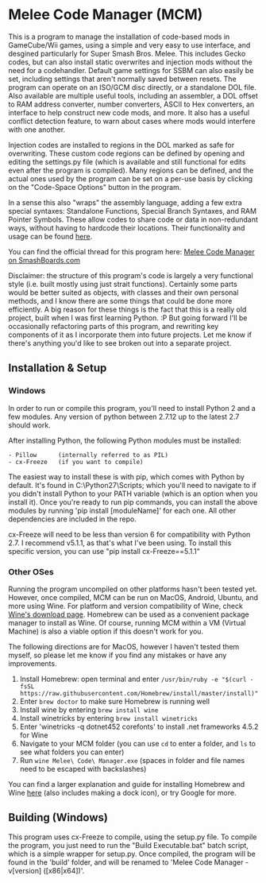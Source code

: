 # Melee Code Manager (MCM)
This is a program to manage the installation of code-based mods in GameCube/Wii games, using a simple and very easy to use interface, and desgined particularly for Super Smash Bros. Melee. This includes Gecko codes, but can also install static overwrites and injection mods without the need for a codehandler. Default game settings for SSBM can also easily be set, including settings that aren't normally saved between resets. The program can operate on an ISO/GCM disc directly, or a standalone DOL file. Also available are multiple useful tools, including an assembler, a DOL offset to RAM address converter, number converters, ASCII to Hex converters, an interface to help construct new code mods, and more. It also has a useful conflict detection feature, to warn about cases where mods would interfere with one another.

Injection codes are installed to regions in the DOL marked as safe for overwriting. These custom code regions can be defined by opening and editing the settings.py file (which is available and still functional for edits even after the program is compiled). Many regions can be defined, and the actual ones used by the program can be set on a per-use basis by clicking on the "Code-Space Options" button in the program.

In a sense this also "wraps" the assembly language, adding a few extra special syntaxes: Standalone Functions, Special Branch Syntaxes, and RAM Pointer Symbols. These allow codes to share code or data in non-redundant ways, without having to hardcode their locations. Their functionality and usage can be found [here](https://smashboards.com/threads/melee-code-manager-v4-3-easily-add-mods-to-your-game.416437/post-20075377).

You can find the official thread for this program here: [Melee Code Manager on SmashBoards.com](https://smashboards.com/threads/melee-code-manager-v4-3-easily-add-mods-to-your-game.416437/)

Disclaimer: the structure of this program's code is largely a very functional style (i.e. built mostly using just strait functions). Certainly some parts would be better suited as objects, with classes and their own personal methods, and I know there are some things that could be done more efficiently. A big reason for these things is the fact that this is a really old project, built when I was first learning Python. :P But going forward I'll be occasionally refactoring parts of this program, and rewriting key components of it as I incorporate them into future projects. Let me know if there's anything you'd like to see broken out into a separate project.

## Installation & Setup
### Windows
In order to run or compile this program, you'll need to install Python 2 and a few modules. Any version of python between 2.7.12 up to the latest 2.7 should work.

After installing Python, the following Python modules must be installed:

    - Pillow      (internally referred to as PIL)
    - cx-Freeze   (if you want to compile)

The easiest way to install these is with pip, which comes with Python by default. It's found in C:\Python27\Scripts; which you'll need to navigate to if you didn't install Python to your PATH variable (which is an option when you install it). Once you're ready to run pip commands, you can install the above modules by running 'pip install [moduleName]' for each one. All other dependencies are included in the repo.

cx-Freeze will need to be less than version 6 for compatibility with Python 2.7. I recommend v5.1.1, as that's what I've been using. To install this specific version, you can use "pip install cx-Freeze==5.1.1"

### Other OSes
Running the program uncompiled on other platforms hasn't been tested yet. However, once compiled, MCM can be run on MacOS, Android, Ubuntu, and more using Wine. For platform and version compatibility of Wine, check [Wine's download page](https://wiki.winehq.org/Download). Homebrew can be used as a convenient package manager to install as Wine. Of course, running MCM within a VM (Virtual Machine) is also a viable option if this doesn't work for you.

The following directions are for MacOS, however I haven't tested them myself, so please let me know if you find any mistakes or have any improvements.

   1. Install Homebrew: open terminal and enter `/usr/bin/ruby -e "$(curl -fsSL https://raw.githubusercontent.com/Homebrew/install/master/install)"`
   2. Enter `brew doctor` to make sure Homebrew is running well
   3. Install wine by entering `brew install wine`
   4. Install winetricks by entering `brew install winetricks`
   5. Enter 'winetricks -q dotnet452 corefonts' to install .net frameworks 4.5.2 for Wine
   6. Navigate to your MCM folder (you can use `cd` to enter a folder, and `ls` to see what folders you can enter)
   7. Run `wine Melee\ Code\ Manager.exe` (spaces in folder and file names need to be escaped with backslashes)

You can find a larger explanation and guide for installing Homebrew and Wine [here](https://www.davidbaumgold.com/tutorials/wine-mac/) (also includes making a dock icon), or try Google for more.

## Building (Windows)
This program uses cx-Freeze to compile, using the setup.py file. To compile the program, you just need to run the "Build Executable.bat" batch script, which is a simple wrapper for setup.py. Once compiled, the program will be found in the 'build' folder, and will be renamed to 'Melee Code Manager - v[version] ([x86|x64])'.
